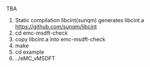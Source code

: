 TBA
1. Static compilation libcint(sunqm) generates libcint.a
   https://github.com/sunqm/libcint
2. cd emc-msdft-check
3. copy libcint.a into emc-msdft-check
4. make
5. cd example
6. ../eMC_vMSDFT


